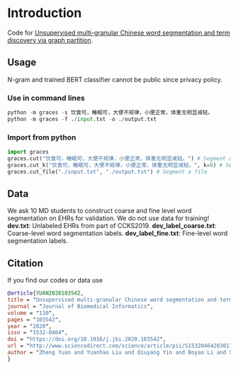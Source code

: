 # Introduction
Code for [Unsupervised multi-granular Chinese word segmentation and term discovery via graph partition](https://www.researchgate.net/publication/343840671_Unsupervised_Multi-granular_Chinese_Word_Segmentation_and_Term_Discovery_via_Graph_Partition).

## Usage
N-gram and trained BERT classifier cannot be public since privacy policy. 

### Use in command lines
```python
python -m graces -s 饮食可，睡眠可，大便不规律，小便正常，体重无明显减轻。
python -m graces -f ./input.txt -o ./output.txt
```

### Import from python
```python
import graces
graces.cut("饮食可，睡眠可，大便不规律，小便正常，体重无明显减轻。") # Segment a single sentence
graces.cut_k("饮食可，睡眠可，大便不规律，小便正常，体重无明显减轻。", k=8) # Segment a single sentence with fixed word count k.
graces.cut_file("./input.txt", "./output.txt") # Segment a file
```

## Data
We ask 10 MD students to construct coarse and fine level word segmentation on EHRs for validation. We do not use data for training!
**dev.txt**: Unlabeled EHRs from part of CCKS2019.
**dev_label_coarse.txt**: Coarse-level word segmentation labels.
**dev_label_fine.txt**: Fine-level word segmentation labels.

## Citation
If you find our codes or data use
```bibtex
@article{YUAN2020103542,
title = "Unsupervised multi-granular Chinese word segmentation and term discovery via graph partition",
journal = "Journal of Biomedical Informatics",
volume = "110",
pages = "103542",
year = "2020",
issn = "1532-0464",
doi = "https://doi.org/10.1016/j.jbi.2020.103542",
url = "http://www.sciencedirect.com/science/article/pii/S1532046420301702",
author = "Zheng Yuan and Yuanhao Liu and Qiuyang Yin and Boyao Li and Xiaobin Feng and Guoming Zhang and Sheng Yu",
}
```
